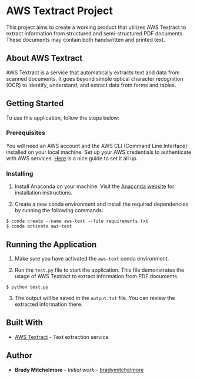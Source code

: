 # AWS Textract Project

This project aims to create a working product that utilizes AWS Textract to extract information from structured and semi-structured PDF documents. These documents may contain both handwritten and printed text.

## About AWS Textract

AWS Textract is a service that automatically extracts text and data from scanned documents. It goes beyond simple optical character recognition (OCR) to identify, understand, and extract data from forms and tables.

## Getting Started

To use this application, follow the steps below:

### Prerequisites

You will need an AWS account and the AWS CLI (Command Line Interface) installed on your local machine. Set up your AWS credentials to authenticate with AWS services. [Here](https://aws.amazon.com/getting-started/guides/setup-environment/) is a nice guide to set it all up.

### Installing

1. Install Anaconda on your machine. Visit the [Anaconda website](https://www.anaconda.com/products/individual) for installation instructions.

2. Create a new conda environment and install the required dependencies by running the following commands:

```
$ conda create --name aws-text --file requirements.txt
$ conda activate aws-text
```

## Running the Application

1. Make sure you have activated the `aws-text` conda environment.

2. Run the `test.py` file to start the application. This file demonstrates the usage of AWS Textract to extract information from PDF documents.

```
$ python test.py
```


3. The output will be saved in the `output.txt` file. You can review the extracted information there.

## Built With

* [AWS Textract](https://aws.amazon.com/textract/) - Text extraction service

## Author

* **Brady Mitchelmore** - *Initial work* - [bradymitchelmore](mailto:bradymitchelmore@gmail.com)
